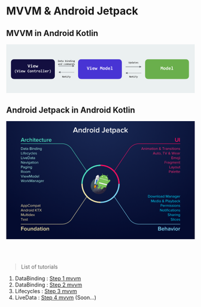 # MVVM & Android Jetpack

## MVVM in Android Kotlin

![](mvvm.png)

## Android Jetpack in Android Kotlin

![](android-jetpack.png)

<br><br>
> List of tutorials

1. DataBinding : <a href="https://github.com/alirezabashi98/MVVM/tree/step1">Step 1 mvvm</a><br>
2. DataBinding : <a href="https://github.com/alirezabashi98/MVVM/tree/step2">Step 2 mvvm</a><br>
3. Lifecycles : <a href="https://github.com/alirezabashi98/MVVM/tree/step3">Step 3 mvvm</a><br>
4. LiveData : <a href="https://github.com/alirezabashi98/MVVM/tree/step4">Step 4 mvvm</a> (Soon...)
